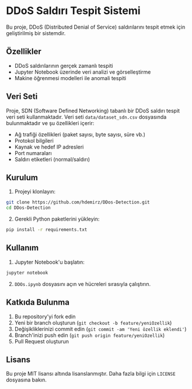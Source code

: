 # DDoS Saldırı Tespit Sistemi

Bu proje, DDoS (Distributed Denial of Service) saldırılarını tespit etmek için geliştirilmiş bir sistemdir.

## Özellikler

- DDoS saldırılarının gerçek zamanlı tespiti
- Jupyter Notebook üzerinde veri analizi ve görselleştirme
- Makine öğrenmesi modelleri ile anomali tespiti

## Veri Seti

Proje, SDN (Software Defined Networking) tabanlı bir DDoS saldırı tespit veri seti kullanmaktadır. Veri seti `data/dataset_sdn.csv` dosyasında bulunmaktadır ve şu özellikleri içerir:

- Ağ trafiği özellikleri (paket sayısı, byte sayısı, süre vb.)
- Protokol bilgileri
- Kaynak ve hedef IP adresleri
- Port numaraları
- Saldırı etiketleri (normal/saldırı)

## Kurulum

1. Projeyi klonlayın:
```bash
git clone https://github.com/hdemirz/DDos-Detection.git
cd DDos-Detection
```

2. Gerekli Python paketlerini yükleyin:
```bash
pip install -r requirements.txt
```

## Kullanım

1. Jupyter Notebook'u başlatın:
```bash
jupyter notebook
```

2. `DDOs.ipynb` dosyasını açın ve hücreleri sırasıyla çalıştırın.

## Katkıda Bulunma

1. Bu repository'yi fork edin
2. Yeni bir branch oluşturun (`git checkout -b feature/yeniOzellik`)
3. Değişikliklerinizi commit edin (`git commit -am 'Yeni özellik eklendi'`)
4. Branch'inizi push edin (`git push origin feature/yeniOzellik`)
5. Pull Request oluşturun

## Lisans

Bu proje MIT lisansı altında lisanslanmıştır. Daha fazla bilgi için `LICENSE` dosyasına bakın. 